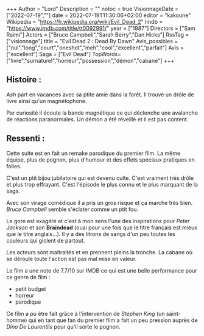 +++
Author = "Lord"
Description = ""
notoc = true
VisionnageDate = ["2022-07-19",""]
date = 2022-07-19T11:30:06+02:00
editor = "kakoune"
Wikipedia = "https://fr.wikipedia.org/wiki/Evil_Dead_2"
Imdb = "https://www.imdb.com/title/tt0092991/"
year = ["1987"]
Directors = ["Sam Raimi"]
Actors = ["Bruce Campbell","Sarah Berry","Dan Hicks"]
RssTag = ["visionnage"]
title = "Evil Dead 2 : Dead By Dawn"
Avis_possibles = ["nul","long","court","oneshot","meh","cool","excellent","parfait"]
Avis = ["excellent"] 
Saga = ["Evil Dead"]
TopWords=["livre","surnaturel","horreur","possession","démon","cabane"]
+++
## Histoire :
*Ash* part en vacances avec sa ptite amie dans la forêt.
Il trouve un drôle de livre ainsi qu'un magnétophone.

Par curiosité il écoute la bande magnétique ce qui déclenche une avalanche de réactions paranormales.
Un démon a été réveillé et il est pas content.

## Ressenti :
Cette suite est en fait un remake parodique du premier film.
La même équipe, plus de pognon, plus d'humour et des effets spéciaux pratiques en folies.

C'est un ptit bijou jubilatoire qui est devenu culte.
C'est vraiment très drôle et plus trop effrayant.
C'est l'épisode le plus connu et le plus marquant de la saga.

Avec son virage comédique il a pris un gros risque et ça marche très bien.
*Bruce Campbell* semble s'éclater comme un ptit fou.

Le gore est exagéré et c'est à mon sens l'une des inspirations pour *Peter Jackson* et son **Braindead** (ouai pour une fois que le titre français est mieux que le titre anglais…).
Il y a des litrons de sangs d'un peu toutes les couleurs qui giclent de partout.

Les acteurs sont maltraités et en prennent pleins la tronche.
La cabane où se déroule toute l'action est pas mal mise en valeur.

Le film a une note de 7.7/10 sur IMDB ce qui est une belle performance pour ce genre de film :
  - petit budget
  - horreur
  - parodique

Ce film a pu être fait grâce à l'intervention de *Stephen King* (un saint-homme) qui en tant que fan du premier film a fait un peu pression auprès de *Dino De Laurentiis* pour qu'il sorte le pognon.

